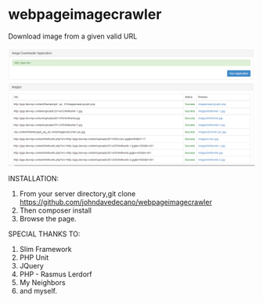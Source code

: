 webpageimagecrawler
===================

Download image from a given valid URL

![alt tag](https://raw.githubusercontent.com/johndavedecano/webpageimagecrawler/master/statics/thumbnail.png)

INSTALLATION:

1. From your server directory,git clone https://github.com/johndavedecano/webpageimagecrawler
2. Then composer install
3. Browse the page.

SPECIAL THANKS TO:

1. Slim Framework
2. PHP Unit
3. JQuery
4. PHP - Rasmus Lerdorf
5. My Neighbors
4. and myself.




